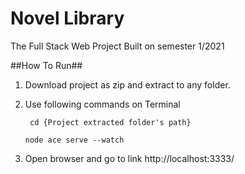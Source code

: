 # Novel Library
The Full Stack Web Project
Built on semester 1/2021

##How To Run##
1. Download project as zip and extract to any folder.
2. Use following commands on Terminal

   ``` cd {Project extracted folder's path}```
   
   ```node ace serve --watch```
3. Open browser and go to link http://localhost:3333/
